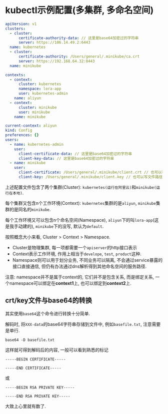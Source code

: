 # kubectl示例配置(多集群, 多命名空间)

<!--
<!tags!>: <!kubernetes!>
<!keys!>: Pyak5endi8nCjjr[
-->
```yml
apiVersion: v1
clusters:
  - cluster:
      certificate-authority-data: // 这里是base64加密过的字符串
      server: https://106.14.49.2:6443
  name: kubernetes
  - cluster:
      certificate-authority: /Users/general/.minikube/ca.crt
      server: https://192.168.64.32:8443
  name: minikube

contexts:
  - context:
      cluster: kubernetes
      namespace: lora-app
      user: kubernetes-admin
    name: aliyun
  - context:
      cluster: minikube
      user: minikube
    name: minikube

current-context: aliyun
kind: Config
preferences: {}
users:
  - name: kubernetes-admin
    user:
      client-certificate-data: // 这里是base64加密过的字符串
      client-key-data: // 这里是base64加密过的字符串
  - name: minikube
    user:
      client-certificate: /Users/general/.minikube/client.crt // 也可以写文件路径
      client-key: /Users/general/.minikube/client.key // 也可以写文件路径
```

上述配置文件包含了两个集群(Cluster): `kubernetes(运行在阿里云)`和`minikube(运行在本地)`.

每个集群又包含n个工作环境(Context): `kubernetes`集群的是`aliyun`, `minikube`集群的是同名的`minikube`.

每个工作环境又可以包含n个命名空间(Namespace), `aliyun`下的叫`lora-app`(这是我手动建的), `minikube`下的没写, 默认为`default`.

按照概念大小来看, Cluster > Context > Namespace.

- Cluster是物理集群, 每一项都需要一个`apiserver`的http接口表示
- Context表示工作环境, 作用上相当于`develope`, `test`, `product`这种.
- Namespace则可以用于划分业务, 不同业务可以隔离, 不会通过service暴露的接口直接通信, 但仍有办法通过dns解析得到其他命名空间的服务路径.

注意: namespace并不是属于context的, 它们并不是包含关系, 而是绑定关系, 一个namespace可以绑定在**context1**上, 也可以绑定到**context2**上.

## crt/key文件与base64的转换

其实使用`base64`这个命令进行转换十分简单.

解码时, 将`XXX-data`的base64字符串存储到文件中, 例如`basefile.txt`, 注意需要是单行.

```
base64 -D basefile.txt
```

这样就可得到解码后的内容, 一般可以看到熟悉的标记

```
-----BEGIN CERTIFICATE-----

-----END CERTIFICATE-----
```

或

```
-----BEGIN RSA PRIVATE KEY-----

-----END RSA PRIVATE KEY-----
```

大致上心里就有数了.
